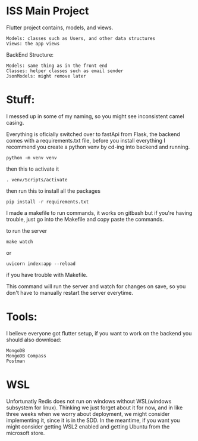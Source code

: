 # ISS Main Project

Flutter project contains, models, and views.

    Models: classes such as Users, and other data structures
    Views: the app views

BackEnd Structure:

    Models: same thing as in the front end
    Classes: helper classes such as email sender
    JsonModels: might remove later

# Stuff:

I messed up in some of my naming, so you might see inconsistent camel casing.

Everything is oficially switched over to fastApi from Flask, the backend comes with a requirements.txt file, before you install everything I recommend you create a python venv by cd-ing into backend and running.

    python -m venv venv

then this to activate it

    . venv/Scripts/activate

then run this to install all the packages

    pip install -r requirements.txt

I made a makefile to run commands, it works on gitbash but if you're having trouble, just go into the Makefile and copy paste the commands.

to run the server

    make watch

or

    uvicorn index:app --reload

if you have trouble with Makefile.

This command will run the server and watch for changes on save, so you don't have to manually restart the server everytime.

# Tools:

I believe everyone got flutter setup, if you want to work on the backend you should also download:

    MongoDB
    MongoDB Compass
    Postman

# WSL

Unfortunatly Redis does not run on windows without WSL(windows subsystem for linux). Thinking we just forget about it for now, and in like three weeks when we worry about deployment, we might consider implementing it, since it is in the SDD. In the meantime, if you want you might consider getting WSL2 enabled and getting Ubuntu from the microsoft store.
